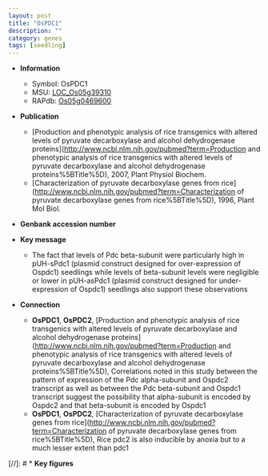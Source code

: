 ```yaml
---
layout: post
title: "OsPDC1"
description: ""
category: genes
tags: [seedling]
---
```


* **Information**  
    + Symbol: OsPDC1  
    + MSU: [LOC_Os05g39310](http://rice.uga.edu/cgi-bin/ORF_infopage.cgi?orf=LOC_Os05g39310)  
    + RAPdb: [Os05g0469600](http://rapdb.dna.affrc.go.jp/viewer/gbrowse_details/irgsp1?name=Os05g0469600)  

* **Publication**  
    + [Production and phenotypic analysis of rice transgenics with altered levels of pyruvate decarboxylase and alcohol dehydrogenase proteins](http://www.ncbi.nlm.nih.gov/pubmed?term=Production and phenotypic analysis of rice transgenics with altered levels of pyruvate decarboxylase and alcohol dehydrogenase proteins%5BTitle%5D), 2007, Plant Physiol Biochem.
    + [Characterization of pyruvate decarboxylase genes from rice](http://www.ncbi.nlm.nih.gov/pubmed?term=Characterization of pyruvate decarboxylase genes from rice%5BTitle%5D), 1996, Plant Mol Biol.

* **Genbank accession number**  

* **Key message**  
    + The fact that levels of Pdc beta-subunit were particularly high in pUH-sPdc1 (plasmid construct designed for over-expression of Ospdc1) seedlings while levels of beta-subunit levels were negligible or lower in pUH-asPdc1 (plasmid construct designed for under-expression of Ospdc1) seedlings also support these observations

* **Connection**  
    + __OsPDC1__, __OsPDC2__, [Production and phenotypic analysis of rice transgenics with altered levels of pyruvate decarboxylase and alcohol dehydrogenase proteins](http://www.ncbi.nlm.nih.gov/pubmed?term=Production and phenotypic analysis of rice transgenics with altered levels of pyruvate decarboxylase and alcohol dehydrogenase proteins%5BTitle%5D), Correlations noted in this study between the pattern of expression of the Pdc alpha-subunit and Ospdc2 transcript as well as between the Pdc beta-subunit and Ospdc1 transcript suggest the possibility that alpha-subunit is encoded by Ospdc2 and that beta-subunit is encoded by Ospdc1
    + __OsPDC1__, __OsPDC2__, [Characterization of pyruvate decarboxylase genes from rice](http://www.ncbi.nlm.nih.gov/pubmed?term=Characterization of pyruvate decarboxylase genes from rice%5BTitle%5D), Rice pdc2 is also inducible by anoxia but to a much lesser extent than pdc1

[//]: # * **Key figures**  


